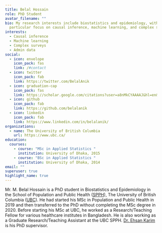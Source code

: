 ```yaml
---
title: Belal Hossain
role: PhD Student
avatar_filename: ""
bio: My research interests include biostatistics and epidemiology, with a
  particular focus on causal inference, machine learning, and complex surveys.
interests:
  - Causal inference
  - Machine learning
  - Complex surveys
  - Admin data
social:
  - icon: envelope
    icon_pack: fas
    link: /#contact
  - icon: twitter
    icon_pack: fab
    link: https://twitter.com/BelalAnik
  - icon: graduation-cap
    icon_pack: fas
    link: https://scholar.google.com/citations?user=a8nMkCYAAAAJ&hl=en&authuser=1
  - icon: github
    icon_pack: fab
    link: https://github.com/belalanik
  - icon: linkedin
    icon_pack: fab
    link: https://www.linkedin.com/in/belalanik/
organizations:
  - name: The University of British Columbia
    url: https://www.ubc.ca/
education:
  courses:
    - course: "MSc in Applied Statistics "
      institution: University of Dhaka, 2015
    - course: "BSc in Applied Statistics "
      institution: University of Dhaka, 2014
email: ""
superuser: true
highlight_name: true
---
```

Mr. M. Belal Hossain is a PhD student in Biostatistics and Epidemiology in the School of Population and Public Health ([SPPH](https://www.spph.ubc.ca/)), The University of British Columbia ([UBC](https://www.ubc.ca/)). He had started his MSc in Population and Public Health in 2019 and then transferred to the PhD without completing the MSc degree in 2020. Before starting his MSc at UBC, he worked as a Research/Teaching Fellow for various healthcare institutes in Bangladesh. He is also working as a Graduate Research/Teaching Assistant at the UBC SPPH. [Dr. Ehsan Karim](https://ehsank.com/) is his PhD supervisor.